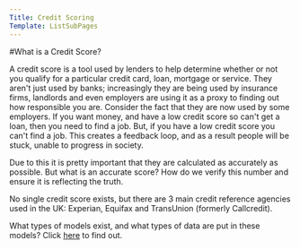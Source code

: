 ```yaml
---
Title: Credit Scoring
Template: ListSubPages
---
```


#What is a Credit Score?

A credit score is a tool used by lenders to help determine whether or not you qualify for a particular credit card, loan, mortgage or service. They aren't just used by banks; increasingly they are being used by insurance firms, landlords and even employers are using it as a proxy to finding out how responsible you are. Consider the fact that they are now used by some employers. If you want money, and have a low credit score so can't get a loan, then you need to find a job. But, if you have a low credit score you can't find a job. This creates a feedback loop, and as a result people will be stuck, unable to progress in society.

Due to this it is pretty important that they are calculated as accurately as possible. But what is an accurate score? How do we verify this number and ensure it is reflecting the truth.

No single credit score exists, but there are 3 main credit reference agencies used in the UK: Experian, Equifax and TransUnion (formerly Callcredit).

What types of models exist, and what types of data are put in these models? Click [here](http://db716.user.srcf.net/eim/course/credit-scores/Credit_Scores/types) to find out. 
